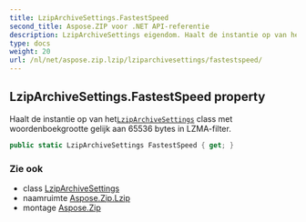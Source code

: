 ```yaml
---
title: LzipArchiveSettings.FastestSpeed
second_title: Aspose.ZIP voor .NET API-referentie
description: LzipArchiveSettings eigendom. Haalt de instantie op van hetLzipArchiveSettings class met woordenboekgrootte gelijk aan 65536 bytes in LZMAfilter.
type: docs
weight: 20
url: /nl/net/aspose.zip.lzip/lziparchivesettings/fastestspeed/
---
```

## LzipArchiveSettings.FastestSpeed property

Haalt de instantie op van het[`LzipArchiveSettings`](../) class met woordenboekgrootte gelijk aan 65536 bytes in LZMA-filter.

```csharp
public static LzipArchiveSettings FastestSpeed { get; }
```

### Zie ook

* class [LzipArchiveSettings](../)
* naamruimte [Aspose.Zip.Lzip](../../lziparchivesettings/)
* montage [Aspose.Zip](../../../)


